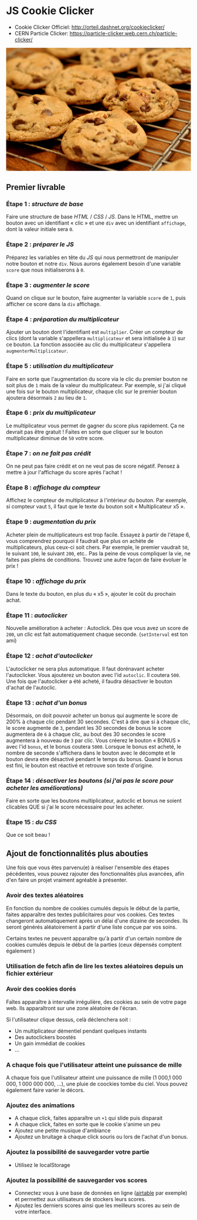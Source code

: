 # JS Cookie Clicker

- Cookie Clicker Officiel: <http://orteil.dashnet.org/cookieclicker/>
- CERN Particle Clicker: <https://particle-clicker.web.cern.ch/particle-clicker/>

![Chocolate Chip Cookies](chocolate_chip_cookies.jpg)

## Premier livrable
### Étape 1 : _structure de base_
Faire une structure de base *HTML* / *CSS* / *JS*. Dans le HTML, mettre un bouton avec un identifiant « clic » et une `div` avec un identifiant `affichage`, dont la valeur initiale sera `0`.

### Étape 2 : _préparer le JS_
Préparez les variables en tête du *JS* qui nous permettront de manipuler notre bouton et notre `div`. Nous aurons également besoin d'une variable `score` que nous initialiserons à `0`.

### Étape 3 : _augmenter le score_
Quand on clique sur le bouton, faire augmenter la variable `score` de `1`, puis afficher ce score dans la `div` affichage.

### Étape 4 : _préparation du multiplicateur_
Ajouter un bouton dont l'identifiant est `multiplier`. Créer un compteur de clics (dont la variable s'appellera `multiplicateur` et sera initialisée à `1`) sur ce bouton. La fonction associée au clic du multiplicateur s'appellera `augmenterMultiplicateur`.

### Étape 5 : _utilisation du multiplicateur_
Faire en sorte que l'augmentation du score via le clic du premier bouton ne soit plus de `1` mais de la valeur du multiplicateur. Par exemple, si j'ai cliqué une fois sur le bouton multiplicateur, chaque clic sur le premier bouton ajoutera désormais `2` au lieu de `1`.

### Étape 6 : _prix du multiplicateur_
Le multiplicateur vous permet de gagner du score plus rapidement. Ça ne devrait pas être gratuit ! Faites en sorte que cliquer sur le bouton multiplicateur diminue de `50` votre score.

### Étape 7 : _on ne fait pas crédit_
On ne peut pas faire crédit et on ne veut pas de score négatif. Pensez à mettre à jour l'affichage du score après l'achat !

### Étape 8 : _affichage du compteur_
Affichez le compteur de multiplicateur à l'intérieur du bouton. Par exemple, si compteur vaut `5`, il faut que le texte du bouton soit « Multiplicateur x5 ».

### Étape 9 : _augmentation du prix_
Acheter plein de multiplicateurs est trop facile. Essayez à partir de l'étape 6, vous comprendrez pourquoi il faudrait que plus on achète de multiplicateurs, plus ceux-ci soit chers.
Par exemple, le premier vaudrait `50`, le suivant `100`, le suivant `200`, etc.. Pas la peine de vous compliquer la vie, ne faites pas pleins de conditions. Trouvez une autre façon de faire évoluer le prix !

### Étape 10 : _affichage du prix_
Dans le texte du bouton, en plus du « x5 », ajouter le coût du prochain achat.

### Étape 11 : _autoclicker_
Nouvelle amélioration à acheter : Autoclick. Dès que vous avez un score de `200`, un clic est fait automatiquement chaque seconde. (`setInterval` est ton ami)

### Étape 12 : _achat d'autoclicker_
L'autoclicker ne sera plus automatique. Il faut dorénavant acheter l'autoclicker. Vous ajouterez un bouton avec l'id `autoclic`. Il coutera `500`. Une fois que l'autoclicker a été acheté, il faudra désactiver le bouton d'achat de l'autoclic.

### Étape 13 : _achat d'un bonus_
Désormais, on doit pouvoir acheter un bonus qui augmente le score de 200% à chaque clic pendant 30 secondes. C'est à dire que si à chaque clic, le score augmente de `3`, pendant les 30 secondes de bonus le score augmentera de `6` à chaque clic, au bout des 30 secondes le score augmentera à nouveau de `3` par clic.
Vous créerez le bouton « BONUS » avec l'id `bonus`, et le bonus coutera `5000`. Lorsque le bonus est acheté, le nombre de seconde s'affichera dans le bouton avec le décompte et le bouton devra etre désactivé pendant le temps du bonus. Quand le bonus est fini, le bouton est réactivé et retrouve son texte d'origine.

### Étape 14 : _désactiver les boutons (si j'ai pas le score pour acheter les améliorations)_
Faire en sorte que les boutons multiplicateur, autoclic et bonus ne soient clicables QUE si j'ai le score nécessaire pour les acheter.

### Étape 15 : _du CSS_
Que ce soit beau !

## Ajout de fonctionnalités plus abouties
Une fois que vous êtes parvenu(e) à réaliser l'ensemble des étapes pécédentes, vous pouvez rajouter des fonctionnalités plus avancées, afin d'en faire un projet vraiment agréable à présenter.

### Avoir des textes aléatoires
En fonction du nombre de cookies cumulés depuis le début de la partie, faites apparaître des textes publicitaires pour vos cookies. 
Ces textes changeront automatiquement après un délai d'une dizaine de secondes. Ils seront générés aléatoirement à partir d'une liste conçue par vos soins.

Certains textes ne peuvent apparaître qu'à partir d'un certain nombre de cookies cumulés depuis le début de la parties (ceux dépensés comptent également )

### Utilisation de fetch afin de lire les textes aléatoires depuis un fichier extérieur

### Avoir des cookies dorés
Faîtes apparaître à intervalle irrégulière, des cookies au sein de votre page web. Ils apparaîtront sur une zone aléatoire de l'écran.

Si l'utilisateur clique dessus, celà déclenchera soit : 
  - Un multiplicateur démentiel pendant quelques instants
  - Des autoclickers boostés
  - Un gain immédiat de cookies
  - ...

### A chaque fois que l'utilisateur atteint une puissance de mille

A chaque fois que l'utilisateur atteint une puissance de mille (1 000,1 000 000, 1 000 000 000, ...), une pluie de coockies tombe du ciel.
Vous pouvez également faire varier le décors.

### Ajoutez des animations

 - A chaque click, faites apparaître un `+1` qui slide puis disparait
 - A chaque click, faites en sorte que le cookie s'anime un peu
 - Ajoutez une petite musique d'ambiance
 - Ajoutez un bruitage à chaque click souris ou lors de l'achat d'un bonus.

### Ajoutez la possibilité de sauvegarder votre partie
 - Utilisez le localStorage

### Ajoutez la possibilité de sauvegarder vos scores
 - Connectez vous à une base de données en ligne ([airtable](https://airtable.com/) par exemple) et permettez aux utilisateurs de stockers leurs scores. 
 - Ajoutez les derniers scores ainsi que les meilleurs scores au sein de votre interface.
